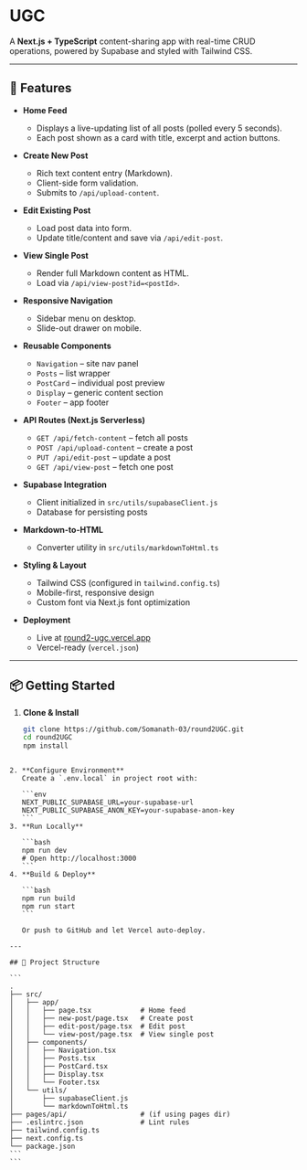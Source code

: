 # UGC

A **Next.js + TypeScript** content-sharing app with real-time CRUD operations, powered by Supabase and styled with Tailwind CSS.

---

## 🚀 Features

- **Home Feed**  
  - Displays a live-updating list of all posts (polled every 5 seconds).  
  - Each post shown as a card with title, excerpt and action buttons.

- **Create New Post**  
  - Rich text content entry (Markdown).  
  - Client-side form validation.  
  - Submits to `/api/upload-content`.

- **Edit Existing Post**  
  - Load post data into form.  
  - Update title/content and save via `/api/edit-post`.

- **View Single Post**  
  - Render full Markdown content as HTML.  
  - Load via `/api/view-post?id=<postId>`.

- **Responsive Navigation**  
  - Sidebar menu on desktop.  
  - Slide-out drawer on mobile.  

- **Reusable Components**  
  - `Navigation` – site nav panel  
  - `Posts` – list wrapper  
  - `PostCard` – individual post preview  
  - `Display` – generic content section  
  - `Footer` – app footer  

- **API Routes (Next.js Serverless)**  
  - `GET /api/fetch-content` – fetch all posts  
  - `POST /api/upload-content` – create a post  
  - `PUT /api/edit-post` – update a post  
  - `GET /api/view-post` – fetch one post  

- **Supabase Integration**  
  - Client initialized in `src/utils/supabaseClient.js`  
  - Database for persisting posts  

- **Markdown-to-HTML**  
  - Converter utility in `src/utils/markdownToHtml.ts`  

- **Styling & Layout**  
  - Tailwind CSS (configured in `tailwind.config.ts`)  
  - Mobile-first, responsive design  
  - Custom font via Next.js font optimization  

- **Deployment**  
  - Live at [round2-ugc.vercel.app](https://round2-ugc.vercel.app)  
  - Vercel-ready (`vercel.json`)

---

## 📦 Getting Started

1. **Clone & Install**  
   ```bash
   git clone https://github.com/Somanath-03/round2UGC.git
   cd round2UGC
   npm install
````

2. **Configure Environment**
   Create a `.env.local` in project root with:

   ```env
   NEXT_PUBLIC_SUPABASE_URL=your-supabase-url
   NEXT_PUBLIC_SUPABASE_ANON_KEY=your-supabase-anon-key
   ```
3. **Run Locally**

   ```bash
   npm run dev
   # Open http://localhost:3000
   ```
4. **Build & Deploy**

   ```bash
   npm run build
   npm run start
   ```

   Or push to GitHub and let Vercel auto-deploy.

---

## 📁 Project Structure

```
.
├── src/
│   ├── app/
│   │   ├── page.tsx            # Home feed
│   │   ├── new-post/page.tsx   # Create post
│   │   ├── edit-post/page.tsx  # Edit post
│   │   └── view-post/page.tsx  # View single post
│   ├── components/
│   │   ├── Navigation.tsx
│   │   ├── Posts.tsx
│   │   ├── PostCard.tsx
│   │   ├── Display.tsx
│   │   └── Footer.tsx
│   └── utils/
│       ├── supabaseClient.js
│       └── markdownToHtml.ts
├── pages/api/                  # (if using pages dir)  
├── .eslintrc.json              # Lint rules  
├── tailwind.config.ts  
├── next.config.ts  
└── package.json
```
```
